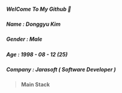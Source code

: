 ##### WelCome To My Github 👋
##### Name : Donggyu Kim
##### Gender : Male
##### Age : 1998 - 08 - 12 (25)
##### Company : Jarasoft ( Software Developer )
> __Main Stack__

<!--
**donggyu1998/donggyu1998** is a ✨ _special_ ✨ repository because its `README.md` (this file) appears on your GitHub profile.

Here are some ideas to get you started:

- 🔭 I’m currently working on ...
- 🌱 I’m currently learning ...
- 👯 I’m looking to collaborate on ...
- 🤔 I’m looking for help with ...
- 💬 Ask me about ...
- 📫 How to reach me: ...
- 😄 Pronouns: ...
- ⚡ Fun fact: ...
-->
